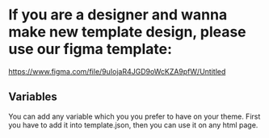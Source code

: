 # If you are a designer and wanna make new template design, please use our figma template:
https://www.figma.com/file/9uIojaR4JGD9oWcKZA9pfW/Untitled

## Variables
You can add any variable which you you prefer to have on your theme. First you have to add it into template.json, then you can use it on any html page.
